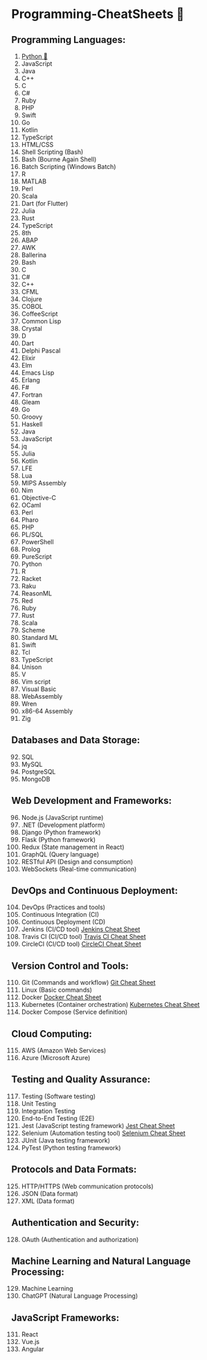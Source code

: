 # Programming-CheatSheets 🚀

## Programming Languages:

1. [Python 🐍](/python.md)
2. JavaScript
3. Java
4. C++
5. C
6. C#
7. Ruby
8. PHP
9. Swift
10. Go
11. Kotlin
12. TypeScript
13. HTML/CSS
14. Shell Scripting (Bash)
15. Bash (Bourne Again Shell)
16. Batch Scripting (Windows Batch)
17. R
18. MATLAB
19. Perl
20. Scala
21. Dart (for Flutter)
22. Julia
23. Rust
24. TypeScript
25. 8th
26. ABAP
27. AWK
28. Ballerina
29. Bash
30. C
31. C#
32. C++
33. CFML
34. Clojure
35. COBOL
36. CoffeeScript
37. Common Lisp
38. Crystal
39. D
40. Dart
41. Delphi Pascal
42. Elixir
43. Elm
44. Emacs Lisp
45. Erlang
46. F#
47. Fortran
48. Gleam
49. Go
50. Groovy
51. Haskell
52. Java
53. JavaScript
54. jq
55. Julia
56. Kotlin
57. LFE
58. Lua
59. MIPS Assembly
60. Nim
61. Objective-C
62. OCaml
63. Perl
64. Pharo
65. PHP
66. PL/SQL
67. PowerShell
68. Prolog
69. PureScript
70. Python
71. R
72. Racket
73. Raku
74. ReasonML
75. Red
76. Ruby
77. Rust
78. Scala
79. Scheme
80. Standard ML
81. Swift
82. Tcl
83. TypeScript
84. Unison
85. V
86. Vim script
87. Visual Basic
88. WebAssembly
89. Wren
90. x86-64 Assembly
91. Zig

## Databases and Data Storage:

92. SQL
93. MySQL
94. PostgreSQL
95. MongoDB

## Web Development and Frameworks:

96. Node.js (JavaScript runtime)
97. .NET (Development platform)
98. Django (Python framework)
99. Flask (Python framework)
100. Redux (State management in React)
101. GraphQL (Query language)
102. RESTful API (Design and consumption)
103. WebSockets (Real-time communication)

## DevOps and Continuous Deployment:

104. DevOps (Practices and tools)
105. Continuous Integration (CI)
106. Continuous Deployment (CD)
107. Jenkins (CI/CD tool) [Jenkins Cheat Sheet](https://www.jenkins.io/doc/book/cheat-sheet/)
108. Travis CI (CI/CD tool) [Travis CI Cheat Sheet](https://docs.travis-ci.com/user/common-build-problems/#travis-ci-cant-find-my-cmd)
109. CircleCI (CI/CD tool) [CircleCI Cheat Sheet](https://circleci.com/docs/2.0/reusing-config/)

## Version Control and Tools:

110. Git (Commands and workflow) [Git Cheat Sheet](https://education.github.com/git-cheat-sheet-education.pdf)
111. Linux (Basic commands)
112. Docker [Docker Cheat Sheet](https://www.docker.com/sites/default/files/d8/2019-09/docker-cheat-sheet.pdf)
113. Kubernetes (Container orchestration) [Kubernetes Cheat Sheet](https://kubernetes.io/docs/reference/kubectl/cheatsheet/)
114. Docker Compose (Service definition)

## Cloud Computing:

115. AWS (Amazon Web Services)
116. Azure (Microsoft Azure)

## Testing and Quality Assurance:

117. Testing (Software testing)
118. Unit Testing
119. Integration Testing
120. End-to-End Testing (E2E)
121. Jest (JavaScript testing framework) [Jest Cheat Sheet](https://devhints.io/jest)
122. Selenium (Automation testing tool) [Selenium Cheat Sheet](https://www.browserstack.com/guide/selenium-cheat-sheet)
123. JUnit (Java testing framework)
124. PyTest (Python testing framework)

## Protocols and Data Formats:

125. HTTP/HTTPS (Web communication protocols)
126. JSON (Data format)
127. XML (Data format)

## Authentication and Security:

128. OAuth (Authentication and authorization)

## Machine Learning and Natural Language Processing:

129. Machine Learning
130. ChatGPT (Natural Language Processing)

## JavaScript Frameworks:

131. React
132. Vue.js
133. Angular
